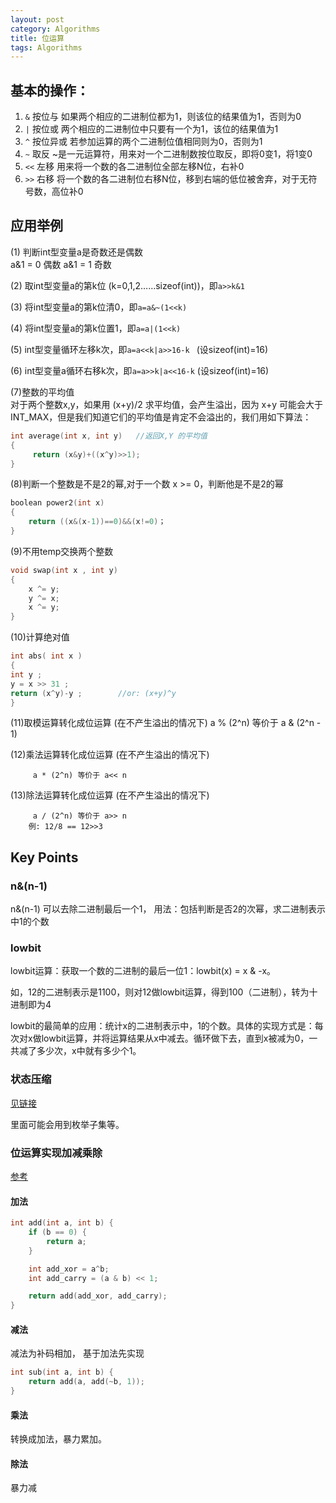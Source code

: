 ```yaml
---
layout: post
category: Algorithms
title: 位运算
tags: Algorithms
---
```




## 基本的操作：

1. ```&``` 按位与 如果两个相应的二进制位都为1，则该位的结果值为1，否则为0
2. ```|``` 按位或 两个相应的二进制位中只要有一个为1，该位的结果值为1
3. ```^``` 按位异或 若参加运算的两个二进制位值相同则为0，否则为1
4. ```~``` 取反 ~是一元运算符，用来对一个二进制数按位取反，即将0变1，将1变0
5. ```<<``` 左移 用来将一个数的各二进制位全部左移N位，右补0
6. ```>>``` 右移 将一个数的各二进制位右移N位，移到右端的低位被舍弃，对于无符号数，高位补0

## 应用举例
(1) 判断int型变量a是奇数还是偶数           
       a&1   = 0 偶数
       a&1 =   1 奇数

(2) 取int型变量a的第k位 (k=0,1,2……sizeof(int))，即```a>>k&1```

(3) 将int型变量a的第k位清0，即```a=a&~(1<<k)```

(4) 将int型变量a的第k位置1，即```a=a|(1<<k)```

(5) int型变量循环左移k次，即```a=a<<k|a>>16-k ```  (设sizeof(int)=16)

(6) int型变量a循环右移k次，即```a=a>>k|a<<16-k```   (设sizeof(int)=16)

(7)整数的平均值   
对于两个整数x,y，如果用 (x+y)/2 求平均值，会产生溢出，因为 x+y 可能会大于INT_MAX，但是我们知道它们的平均值是肯定不会溢出的，我们用如下算法：

```c++
int average(int x, int y)   //返回X,Y 的平均值
{   
     return (x&y)+((x^y)>>1);
}
```

(8)判断一个整数是不是2的幂,对于一个数 x >= 0，判断他是不是2的幂
```c++
boolean power2(int x)
{
    return ((x&(x-1))==0)&&(x!=0)；
}
```

(9)不用temp交换两个整数
```c++
void swap(int x , int y)
{
    x ^= y;
    y ^= x;
    x ^= y;
}
```

(10)计算绝对值
```c++
int abs( int x )
{
int y ;
y = x >> 31 ;
return (x^y)-y ;        //or: (x+y)^y
}
```

(11)取模运算转化成位运算 (在不产生溢出的情况下)
         a % (2^n) 等价于 a & (2^n - 1)

(12)乘法运算转化成位运算 (在不产生溢出的情况下)

         a * (2^n) 等价于 a<< n

(13)除法运算转化成位运算 (在不产生溢出的情况下)

         a / (2^n) 等价于 a>> n
        例: 12/8 == 12>>3

## Key Points

### n&(n-1)

n&(n-1) 可以去除二进制最后一个1， 用法：包括判断是否2的次幂，求二进制表示中1的个数

### lowbit

lowbit运算：获取一个数的二进制的最后一位1：lowbit(x) = x & -x。

如，12的二进制表示是1100，则对12做lowbit运算，得到100（二进制），转为十进制即为4

lowbit的最简单的应用：统计x的二进制表示中，1的个数。具体的实现方式是：每次对x做lowbit运算，并将运算结果从x中减去。循环做下去，直到x被减为0，一共减了多少次，x中就有多少个1。

### 状态压缩

[见链接](https://mafulong.github.io/2021/09/08/%E7%8A%B6%E6%80%81%E5%8E%8B%E7%BC%A9/)

里面可能会用到枚举子集等。

### 位运算实现加减乘除

[参考](https://arianx.me/2018/08/17/Use-bit-arithmetic-to-implement-addition-subtraction-multiplication-and-division/)

#### 加法

```c++
int add(int a, int b) {
    if (b == 0) {
        return a;
    }

    int add_xor = a^b;
    int add_carry = (a & b) << 1;

    return add(add_xor, add_carry);
}

```

#### 减法

减法为补码相加， 基于加法先实现

```c++
int sub(int a, int b) {
    return add(a, add(~b, 1));
}
```

#### 乘法

转换成加法，暴力累加。

#### 除法

暴力减
